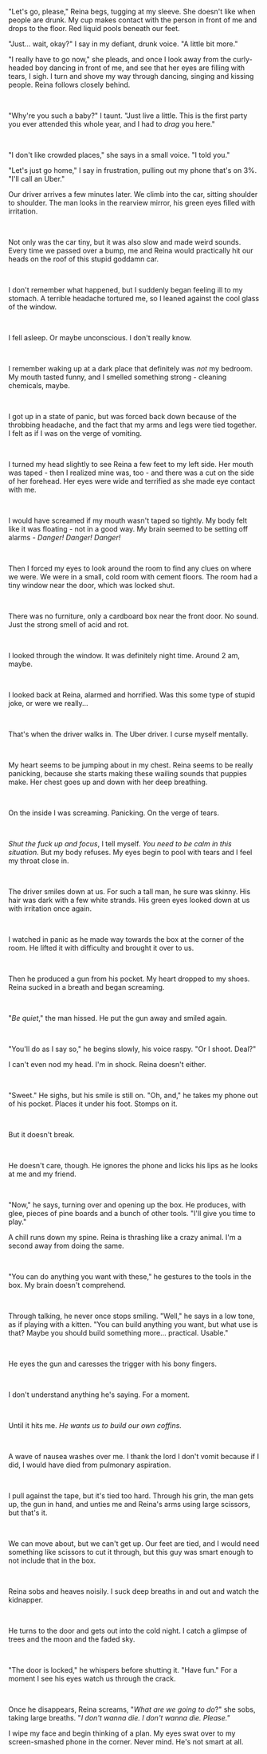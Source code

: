 "Let's go, please," Reina begs, tugging at my sleeve. She doesn't like when people are drunk. My cup makes contact with the person in front of me and drops to the floor. Red liquid pools beneath our feet. 

"Just... wait, okay?" I say in my defiant, drunk voice. "A little bit more."

  
"I really have to go now," she pleads, and once I look away from the curly-headed boy dancing in front of me, and see that her eyes are filling with tears, I sigh. I turn and shove my way through dancing, singing and kissing people. Reina follows closely behind. 

&#x200B;

"Why're you such a baby?" I taunt. "Just live a little. This is the first party you ever attended this whole year, and I had to *drag* you here."

&#x200B;

"I don't like crowded places," she says in a small voice. "I told you."

  
"Let's just go home," I say in frustration, pulling out my phone that's on 3%. "I'll call an Uber."  


Our driver arrives a few minutes later. We climb into the car, sitting shoulder to shoulder. The man looks in the rearview mirror, his green eyes filled with irritation. 

&#x200B;

Not only was the car tiny, but it was also slow and made weird sounds. Every time we passed over a bump, me and Reina would practically hit our heads on the roof of this stupid goddamn car. 

&#x200B;

I don't remember what happened, but I suddenly began feeling ill to my stomach. A terrible headache tortured me, so I leaned against the cool glass of the window. 

&#x200B;

I fell asleep. Or maybe unconscious. I don't really know. 

&#x200B;

I remember waking up at a dark place that definitely was *not* my bedroom. My mouth tasted funny, and I smelled something strong - cleaning chemicals, maybe. 

&#x200B;

I got up in a state of panic, but was forced back down because of the throbbing headache, and the fact that my arms and legs were tied together. I felt as if I was on the verge of vomiting. 

&#x200B;

I turned my head slightly to see Reina a few feet to my left side. Her mouth was taped - then I realized mine was, too - and there was a cut on the side of her forehead. Her eyes were wide and terrified as she made eye contact with me. 

&#x200B;

I would have screamed if my mouth wasn't taped so tightly. My body felt like it was floating - not in a good way. My brain seemed to be setting off alarms - *Danger! Danger! Danger!*

&#x200B;

Then I forced my eyes to look around the room to find any clues on where we were. We were in a small, cold room with cement floors. The room had a tiny window near the door, which was locked shut. 

&#x200B;

There was no furniture, only a cardboard box near the front door. No sound. Just the strong smell of acid and rot. 

&#x200B;

I looked through the window. It was definitely night time. Around 2 am, maybe.

&#x200B;

I looked back at Reina, alarmed and horrified. Was this some type of stupid joke, or were we really...

&#x200B;

That's when the driver walks in. The Uber driver. I curse myself mentally. 

&#x200B;

My heart seems to be jumping about in my chest. Reina seems to be really panicking, because she starts making these wailing sounds that puppies make. Her chest goes up and down with her deep breathing.

&#x200B;

On the inside I was screaming. Panicking. On the verge of tears.

&#x200B;

*Shut the fuck up and focus*, I tell myself. *You need to be calm in this situation*. But my body refuses. My eyes begin to pool with tears and I feel my throat close in. 

&#x200B;

The driver smiles down at us. For such a tall man, he sure was skinny. His hair was dark with a few white strands. His green eyes looked down at us with irritation once again. 

&#x200B;

I watched in panic as he made way towards the box at the corner of the room. He lifted it with difficulty and brought it over to us. 

&#x200B;

Then he produced a gun from his pocket. My heart dropped to my shoes. Reina sucked in a breath and began screaming. 

&#x200B;

"*Be quiet*," the man hissed. He put the gun away and smiled again. 

&#x200B;

"You'll do as I say so," he begins slowly, his voice raspy. "Or I shoot. Deal?"  


I can't even nod my head. I'm in shock. Reina doesn't either. 

&#x200B;

"Sweet." He sighs, but his smile is still on. "Oh, and," he takes my phone out of his pocket. Places it under his foot. Stomps on it. 

&#x200B;

But it doesn't break. 

&#x200B;

He doesn't care, though. He ignores the phone and licks his lips as he looks at me and my friend. 

&#x200B;

"Now," he says, turning over and opening up the box. He produces, with glee, pieces of pine boards and a bunch of other tools. "I'll give you time to play."  


A chill runs down my spine. Reina is thrashing like a crazy animal. I'm a second away from doing the same. 

&#x200B;

"You can do anything you want with these," he gestures to the tools in the box. My brain doesn't comprehend. 

&#x200B;

Through talking, he never once stops smiling. "Well," he says in a low tone, as if playing with a kitten. "You can build anything you want, but what use is that? Maybe you should build something more... practical. Usable."

&#x200B;

He eyes the gun and caresses the trigger with his bony fingers.

&#x200B;

I don't understand anything he's saying. For a moment. 

&#x200B;

Until it hits me. *He wants us to build our own coffins.* 

&#x200B;

A wave of nausea washes over me. I thank the lord I don't vomit because if I did, I would have died from pulmonary aspiration. 

&#x200B;

I pull against the tape, but it's tied too hard. Through his grin, the man gets up, the gun in hand, and unties me and Reina's arms using large scissors, but that's it. 

&#x200B;

We can move about, but we can't get up. Our feet are tied, and I would need something like scissors to cut it through, but this guy was smart enough to not include that in the box. 

&#x200B;

Reina sobs and heaves noisily. I suck deep breaths in and out and watch the kidnapper.

&#x200B;

He turns to the door and gets out into the cold night. I catch a glimpse of trees and the moon and the faded sky.

&#x200B;

"The door is locked," he whispers before shutting it. "Have fun." For a moment I see his eyes watch us through the crack. 

&#x200B;

Once he disappears, Reina screams, "*What are we going to do*?" she sobs, taking large breaths. "*I don't wanna die. I don't wanna die. Please."*  


I wipe my face and begin thinking of a plan. My eyes swat over to my screen-smashed phone in the corner. Never mind. He's not smart at all.
